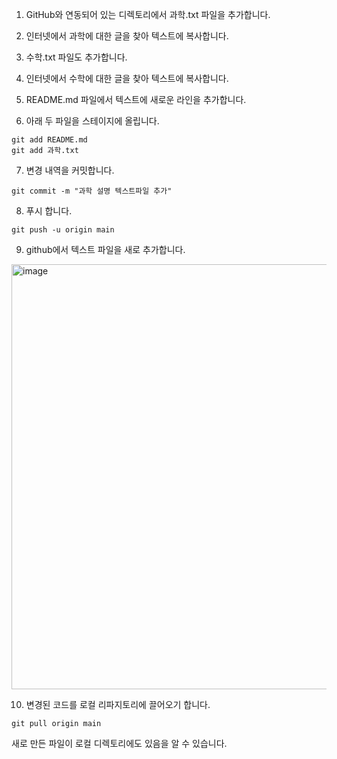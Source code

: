 1. GitHub와 연동되어 있는 디렉토리에서 과학.txt 파일을 추가합니다.
2. 인터넷에서 과학에 대한 글을 찾아 텍스트에 복사합니다.
3. 수학.txt 파일도 추가합니다.
4. 인터넷에서 수학에 대한 글을 찾아 텍스트에 복사합니다.
5. README.md 파일에서 텍스트에 새로운 라인을 추가합니다.

6. 아래 두 파일을 스테이지에 올립니다.
```
git add README.md
git add 과학.txt
```
7. 변경 내역을 커밋합니다.
```
git commit -m "과학 설명 텍스트파일 추가"
```

8. 푸시 합니다.

```
git push -u origin main
```

9. github에서 텍스트 파일을 새로 추가합니다.

<img width="680" alt="image" src="https://user-images.githubusercontent.com/5918681/216493527-b9f04260-2ade-434f-9ebf-560a09922526.png">

10. 변경된 코드를 로컬 리파지토리에 끌어오기 합니다.

```
git pull origin main
```

새로 만든 파일이 로컬 디렉토리에도 있음을 알 수 있습니다.
